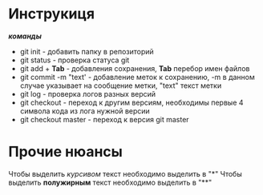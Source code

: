 # Инструкиця
***команды***
* git init - добавить папку в репозиторий 
* git status - проверка статуса git
* git add + **Tab** - добавления сохранения, **Tab** перебор имен файлов    
* git commit -m "text' - добавление меток к сохранению, -m в данном случае указывает на сообщение метки, "text" текст метки
* git log - проверка логов разных версий
* git checkout - переход к другим версиям, необходимы первые 4 символа кода из лога нужной версии
* git checkout master - переход к версия git master

# **Прочие нюансы**
Чтобы выделить *курсивом* текст необходимо выделить в "*"
Чтобы выделить **полужирным** текст необходимо выделить в "**"
